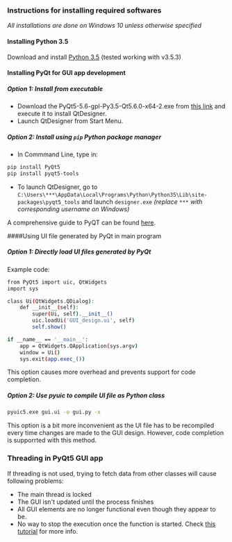 ### Instructions for installing required softwares
*All installations are done on Windows 10 unless otherwise specified*
#### Installing Python 3.5
Download and install [Python 3.5](https://www.python.org/downloads/windows/) (tested working with v3.5.3)
#### Installing PyQt for GUI app development
##### Option 1: Install from executable
- Download the PyQt5-5.6-gpl-Py3.5-Qt5.6.0-x64-2.exe from [this link](https://sourceforge.net/projects/pyqt/files/PyQt5/PyQt-5.6/) and execute it to install QtDesigner.
- Launch QtDesigner from Start Menu.
##### Option 2: Install using `pip` Python package manager
- In Commmand Line, type in:
```bash
pip install PyQt5
pip install pyqt5-tools
```
- To launch QtDesigner, go to `C:\Users\***\AppData\Local\Programs\Python\Python35\Lib\site-packages\pyqt5_tools` and launch `designer.exe` 
*(replace `***` with corresponding username on Windows)*

A comprehensive guide to PyQT can be found [here](https://www.pythonforengineers.com/your-first-gui-app-with-python-and-pyqt/).

####Using UI file generated by PyQt in main program
##### Option 1: Directly load UI files generated by PyQt
Example code: 
```bash
from PyQt5 import uic, QtWidgets
import sys

class Ui(QtWidgets.QDialog):
    def __init__(self):
        super(Ui, self).__init__()
        uic.loadUi('GUI_design.ui', self)
        self.show()

if __name__ == '__main__':
    app = QtWidgets.QApplication(sys.argv)
    window = Ui()
    sys.exit(app.exec_())
```
This option causes more overhead and prevents support for code completion.
##### Option 2: Use pyuic to compile UI file as Python class
```bash
pyuic5.exe gui.ui -o gui.py -x
```
This option is a bit more inconvenient as the UI file has to be recompiled every time changes are made to the GUI design. However, code completion is supporrted with this method.

### Threading in PyQt5 GUI app
If threading is not used, trying to fetch data from other classes will cause following problems:
- The main thread is locked
- The GUI isn't updated until the process finishes
- All GUI elements are no longer functional even though they appear to be.
- No way to stop the execution once the function is started.
Check [this tutorial](https://nikolak.com/pyqt-threading-tutorial/) for more info.
